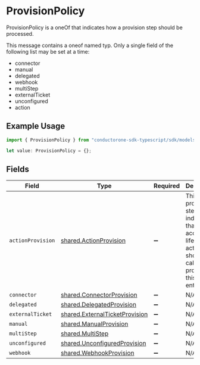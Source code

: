 # ProvisionPolicy

ProvisionPolicy is a oneOf that indicates how a provision step should be processed.

This message contains a oneof named typ. Only a single field of the following list may be set at a time:
  - connector
  - manual
  - delegated
  - webhook
  - multiStep
  - externalTicket
  - unconfigured
  - action


## Example Usage

```typescript
import { ProvisionPolicy } from "conductorone-sdk-typescript/sdk/models/shared";

let value: ProvisionPolicy = {};
```

## Fields

| Field                                                                                                       | Type                                                                                                        | Required                                                                                                    | Description                                                                                                 |
| ----------------------------------------------------------------------------------------------------------- | ----------------------------------------------------------------------------------------------------------- | ----------------------------------------------------------------------------------------------------------- | ----------------------------------------------------------------------------------------------------------- |
| `actionProvision`                                                                                           | [shared.ActionProvision](../../../sdk/models/shared/actionprovision.md)                                     | :heavy_minus_sign:                                                                                          | This provision step indicates that account lifecycle action should be called to provision this entitlement. |
| `connector`                                                                                                 | [shared.ConnectorProvision](../../../sdk/models/shared/connectorprovision.md)                               | :heavy_minus_sign:                                                                                          | N/A                                                                                                         |
| `delegated`                                                                                                 | [shared.DelegatedProvision](../../../sdk/models/shared/delegatedprovision.md)                               | :heavy_minus_sign:                                                                                          | N/A                                                                                                         |
| `externalTicket`                                                                                            | [shared.ExternalTicketProvision](../../../sdk/models/shared/externalticketprovision.md)                     | :heavy_minus_sign:                                                                                          | N/A                                                                                                         |
| `manual`                                                                                                    | [shared.ManualProvision](../../../sdk/models/shared/manualprovision.md)                                     | :heavy_minus_sign:                                                                                          | N/A                                                                                                         |
| `multiStep`                                                                                                 | [shared.MultiStep](../../../sdk/models/shared/multistep.md)                                                 | :heavy_minus_sign:                                                                                          | N/A                                                                                                         |
| `unconfigured`                                                                                              | [shared.UnconfiguredProvision](../../../sdk/models/shared/unconfiguredprovision.md)                         | :heavy_minus_sign:                                                                                          | N/A                                                                                                         |
| `webhook`                                                                                                   | [shared.WebhookProvision](../../../sdk/models/shared/webhookprovision.md)                                   | :heavy_minus_sign:                                                                                          | N/A                                                                                                         |